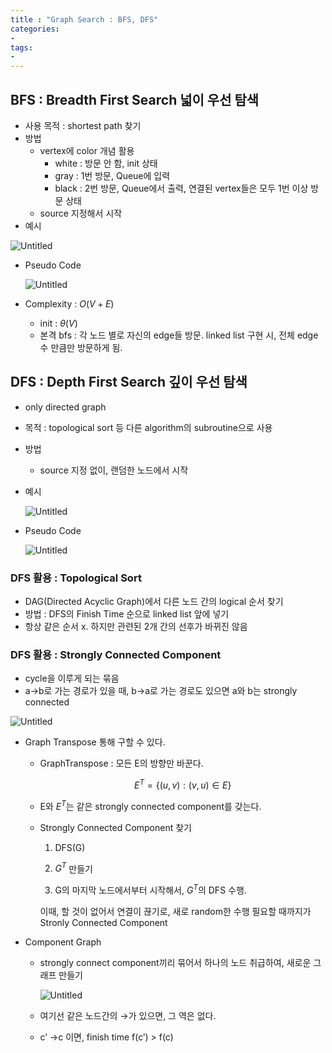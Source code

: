 ```yaml
--- 
title : "Graph Search : BFS, DFS"
categories:
- 
tags:
- 
---
```


## BFS : Breadth First Search 넓이 우선 탐색

- 사용 목적 : shortest path 찾기
- 방법
    - vertex에 color 개념 활용
        - white : 방문 안 함, init 상태
        - gray : 1번 방문, Queue에 입력
        - black : 2번 방문, Queue에서 출력, 연결된 vertex들은 모두 1번 이상 방문 상태
    - source 지정해서 시작
- 예시

![Untitled](../../assets/images/2023-04-27-graph-search-bfs-dfs/Untitled.png)

- Pseudo Code
    
    ![Untitled](../../assets/images/2023-04-27-graph-search-bfs-dfs/Untitled%201.png)
    
- Complexity : $O(V+E)$
    - init : $\theta(V)$
    - 본격  bfs : 각 노드 별로 자신의 edge들 방문. linked list 구현 시, 전체 edge 수 만큼만 방문하게 됨.

## DFS : Depth First Search 깊이 우선 탐색

- only directed graph
- 목적 : topological sort 등 다른 algorithm의 subroutine으로 사용
- 방법
    - source 지정 없이, 랜덤한 노드에서 시작
- 예시
    
    ![Untitled](../../assets/images/2023-04-27-graph-search-bfs-dfs/Untitled%202.png)
    
- Pseudo Code
    
    ![Untitled](../../assets/images/2023-04-27-graph-search-bfs-dfs/Untitled%203.png)
    

### DFS 활용 : Topological Sort

- DAG(Directed Acyclic Graph)에서 다른 노드 간의 logical 순서 찾기
- 방법 : DFS의 Finish Time 순으로 linked list 앞에 넣기
- 항상 같은 순서 x. 하지만 관련된 2개 간의 선후가 바뀌진 않음

### DFS 활용 : Strongly Connected Component

- cycle을 이루게 되는 묶음
- a→b로 가는 경로가 있을 때, b→a로 가는 경로도 있으면 a와 b는 strongly connected

![Untitled](../../assets/images/2023-04-27-graph-search-bfs-dfs/Untitled%204.png)

- Graph Transpose 통해 구할 수 있다.
    - GraphTranspose : 모든 E의 방향만 바꾼다.
        
        $$
        E^T = \{(u, v) : (v, u) \in E \}
        $$
        
    - E와 $E^T$는 같은 strongly connected component를 갖는다.
    - Strongly Connected Component 찾기
        
        1) DFS(G)
        
        2) $G^T$ 만들기
        
        3) G의 마지막 노드에서부터 시작해서, $G^T$의 DFS 수행.
        
        이때, 할 것이 없어서 연결이 끊기로, 새로 random한 수행 필요할 때까지가 Stronly Connected Component
        

- Component Graph
    - strongly connect component끼리 묶어서 하나의 노드 취급하여, 새로운 그래프 만들기
        
        ![Untitled](../../assets/images/2023-04-27-graph-search-bfs-dfs/Untitled%205.png)
        
    - 여기선 같은 노드간의 →가 있으면, 그 역은 없다.
    - c’ →c 이면, finish time f(c’) > f(c)